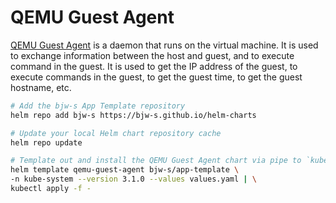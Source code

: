 # QEMU Guest Agent

[QEMU Guest Agent](https://wiki.qemu.org/Features/GuestAgent) is a daemon that runs on the virtual machine. It is used to exchange information between the host and guest, and to execute command in the guest. It is used to get the IP address of the guest, to execute commands in the guest, to get the guest time, to get the guest hostname, etc.

```bash
# Add the bjw-s App Template repository
helm repo add bjw-s https://bjw-s.github.io/helm-charts

# Update your local Helm chart repository cache
helm repo update

# Template out and install the QEMU Guest Agent chart via pipe to `kubectl apply`
helm template qemu-guest-agent bjw-s/app-template \
-n kube-system --version 3.1.0 --values values.yaml | \
kubectl apply -f -
```
